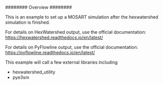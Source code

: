 ########
Overview
########

This is an example to set up a MOSART simulation after the hexwatershed simulation is finished.


For details on HexWatershed output, use the official documentation:
https://hexwatershed.readthedocs.io/en/latest/

For details on PyFlowline output, use the official documentation:
https://pyflowline.readthedocs.io/en/latest/

This example will call a few external libraries including 

* hexwatershed_utility
* pye3sm 



